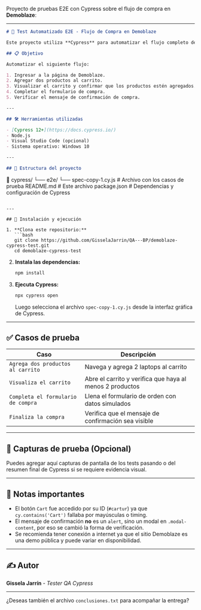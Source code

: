 Proyecto de pruebas E2E con Cypress sobre el flujo de compra en **Demoblaze**:

---

```markdown
# 🧪 Test Automatizado E2E - Flujo de Compra en Demoblaze

Este proyecto utiliza **Cypress** para automatizar el flujo completo de compra de productos en la tienda web [Demoblaze](https://www.demoblaze.com/).

## 📋 Objetivo

Automatizar el siguiente flujo:

1. Ingresar a la página de Demoblaze.
2. Agregar dos productos al carrito.
3. Visualizar el carrito y confirmar que los productos estén agregados.
4. Completar el formulario de compra.
5. Verificar el mensaje de confirmación de compra.

---

## 🛠 Herramientas utilizadas

- [Cypress 12+](https://docs.cypress.io/)
- Node.js
- Visual Studio Code (opcional)
- Sistema operativo: Windows 10

---

## 🧩 Estructura del proyecto

```

📁 cypress/
└── e2e/
└── spec-copy-1.cy.js   # Archivo con los casos de prueba
README.md                    # Este archivo
package.json                 # Dependencias y configuración de Cypress

````

---

## 🚀 Instalación y ejecución

1. **Clona este repositorio:**
   ```bash
   git clone https://github.com/GisselaJarrin/QA---BP/demoblaze-cypress-test.git
   cd demoblaze-cypress-test
````

2. **Instala las dependencias:**

   ```bash
   npm install
   ```

3. **Ejecuta Cypress:**

   ```bash
   npx cypress open
   ```

   Luego selecciona el archivo `spec-copy-1.cy.js` desde la interfaz gráfica de Cypress.

---

## ✅ Casos de prueba

| Caso                               | Descripción                                              |
| ---------------------------------- | -------------------------------------------------------- |
| `Agrega dos productos al carrito`  | Navega y agrega 2 laptops al carrito                     |
| `Visualiza el carrito`             | Abre el carrito y verifica que haya al menos 2 productos |
| `Completa el formulario de compra` | Llena el formulario de orden con datos simulados         |
| `Finaliza la compra`               | Verifica que el mensaje de confirmación sea visible      |

---

## 🧪 Capturas de prueba (Opcional)

Puedes agregar aquí capturas de pantalla de los tests pasando o del resumen final de Cypress si se requiere evidencia visual.

---

## 📌 Notas importantes

* El botón `Cart` fue accedido por su ID (`#cartur`) ya que `cy.contains('Cart')` fallaba por mayúsculas o timing.
* El mensaje de confirmación **no** es un `alert`, sino un modal en `.modal-content`, por eso se cambió la forma de verificación.
* Se recomienda tener conexión a internet ya que el sitio Demoblaze es una demo pública y puede variar en disponibilidad.

---

## ✍️ Autor

**Gissela Jarrín** - *Tester QA Cypress*

---



¿Deseas también el archivo `conclusiones.txt` para acompañar la entrega?
```
